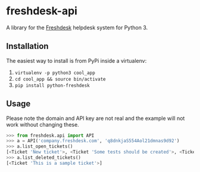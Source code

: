 # freshdesk-api

A library for the [Freshdesk](http://freshdesk.com/) helpdesk system for Python 3.

## Installation

The easiest way to install is from PyPi inside a virtualenv:

1. `virtualenv -p python3 cool_app`
2. `cd cool_app && source bin/activate`
3. `pip install python-freshdesk`

## Usage

Please note the domain and API key are not real and the example will not work
without changing these.

```python
>>> from freshdesk.api import API
>>> a = API('company.freshdesk.com', 'q8dnkjaS554Aol21dmnas9d92')
>>> a.list_open_tickets()
[<Ticket 'New ticket'>, <Ticket 'Some tests should be created'>, <Ticket 'Library needs to be uploaded to PyPi'>]
>>> a.list_deleted_tickets()
[<Ticket 'This is a sample ticket'>]
```
